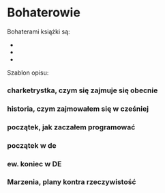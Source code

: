# Bohaterowie
Bohaterami książki są:

-
-
-


Szablon opisu:

### charketrystka, czym się zajmuje się obecnie

### historia, czym zajmowałem się w cześniej

### początek, jak zaczałem programować

### początek w de

### ew. koniec w DE

### Marzenia, plany kontra rzeczywistość

 
